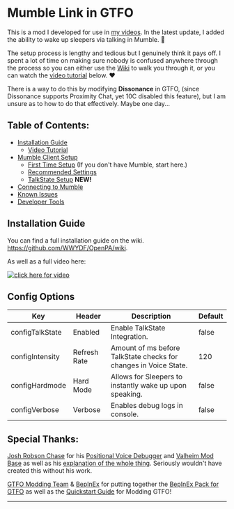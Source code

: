 # Mumble Link in GTFO
This is a mod I developed for use in [my videos](https://youtube.com/@PerfectMachine/). In the latest update, I added the ability to wake up sleepers via talking in Mumble. 👀

The setup process is lengthy and tedious but I genuinely think it pays off. I spent a lot of time on making sure nobody is confused anywhere through the process so you can either use the [Wiki](https://github.com/WWYDF/OpenPA/wiki) to walk you through it, or you can watch the [video tutorial](https://youtu.be/mMbHiqQQSqk?t=0) below. ❤️

There is a way to do this by modifying **Dissonance** in GTFO, (since Dissonance supports Proximity Chat, yet 10C disabled this feature), but I am unsure as to how to do that effectively. Maybe one day...

## Table of Contents:
- [Installation Guide](https://github.com/WWYDF/OpenPA/wiki/Installation:-Mod-Manager)
  - [Video Tutorial](https://youtu.be/mMbHiqQQSqk?t=27)
- [Mumble Client Setup](https://github.com/WWYDF/OpenPA/wiki/Configuring-Mumble)
  - [First Time Setup](https://github.com/WWYDF/OpenPA/wiki/Setting-Up-Mumble#installation) (If you don't have Mumble, start here.)
  - [Recommended Settings](https://github.com/WWYDF/OpenPA/wiki/Configuring-Mumble#positional-audio-settings-%EF%B8%8F)
  - [TalkState Setup](https://github.com/WWYDF/TalkState#installation-guide) **NEW!**
- [Connecting to Mumble](https://github.com/WWYDF/OpenPA/wiki/Connecting-to-a-Mumble-Server)
- [Known Issues](https://github.com/WWYDF/OpenPA/wiki/Known-Issues)
- [Developer Tools](https://github.com/WWYDF/OpenPA/wiki/Developer-Tools)


## Installation Guide

You can find a full installation guide on the wiki.
https://github.com/WWYDF/OpenPA/wiki.

As well as a full video here:

[![click here for video](https://i.imgur.com/5mdVBjB.jpeg)](https://youtu.be/mMbHiqQQSqk?t=27)

## Config Options
| Key             | Header       | Description                                                      | Default |
|-----------------|--------------|------------------------------------------------------------------|---------|
| configTalkState | Enabled      | Enable TalkState Integration.                                    | false   |
| configIntensity | Refresh Rate | Amount of ms before TalkState checks for changes in Voice State. | 120     |
| configHardmode  | Hard Mode    | Allows for Sleepers to instantly wake up upon speaking.          | false   |
| configVerbose   | Verbose      | Enables debug logs in console.                                   | false   |

## Special Thanks:
[Josh Robson Chase](https://gitlab.com/jrobsonchase) for his [Positional Voice Debugger](https://gitlab.com/jrobsonchase/mumble-position-debug) and [Valheim Mod Base](https://gitlab.com/jrobsonchase/valheimpositionalaudio) as well as his [explanation of the whole thing](https://josh.robsonchase.com/valheim-mumble/). Seriously wouldn't have created this without his work.

[GTFO Modding Team](https://discord.gg/gtfo-modding-server-782438773690597389) & [BepInEx](https://docs.bepinex.dev/) for putting together the [BepInEx Pack for GTFO](https://gtfo.thunderstore.io/package/BepInEx/BepInExPack_GTFO/) as well as the [Quickstart Guide](https://gtfo-modding.gitbook.io/wiki/) for Modding GTFO!

---
